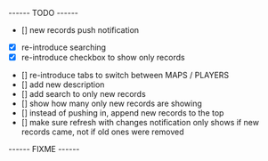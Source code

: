 ------ TODO ------

- [] new records push notification
- [x] re-introduce searching
- [x] re-introduce checkbox to show only records
- [] re-introduce tabs to switch between MAPS / PLAYERS
- [] add new description
- [] add search to only new records
- [] show how many only new records are showing
- [] instead of pushing in, append new records to the top
- [] make sure refresh with changes notification only shows if new records came, not if old ones were removed

------ FIXME ------
